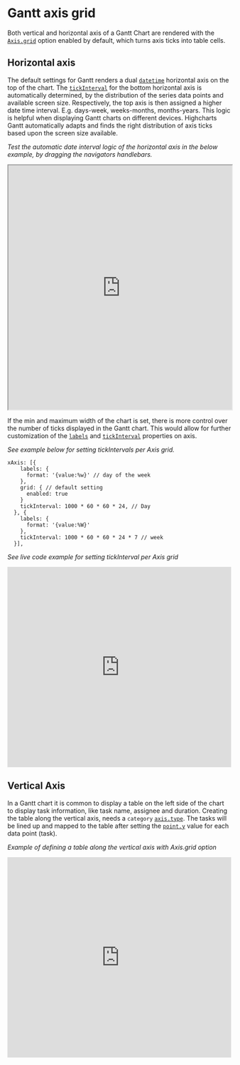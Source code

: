# Gantt axis grid

Both vertical and horizontal axis of a Gantt Chart are rendered with the [`Axis.grid`](https://api.highcharts.com/gantt/xAxis.grid) option enabled by default, which turns axis ticks into table cells.

## Horizontal axis

The default settings for Gantt renders a dual [`datetime`](https://api.highcharts.com/gantt/xAxis.type) horizontal axis on the top of the chart. The [`tickInterval`](https://api.highcharts.com/gantt/xAxis.tickInterval) for the bottom horizontal axis is automatically determined, by the distribution of the series data points and available screen size. Respectively, the top axis is then assigned a higher date time interval. E.g. days-week, weeks-months, months-years. This logic is helpful when displaying Gantt charts on different devices. Highcharts Gantt automatically adapts and finds the right distribution of axis ticks based upon the screen size available.

_Test the automatic date interval logic of the horizontal axis in the below example, by dragging the navigators handlebars._

<iframe width="320" height="840" style="width: 100%; height:549px" src="https://www.highcharts.com/samples/embed/gantt/demo/with-navigation"></iframe>

If the min and maximum width of the chart is set, there is more control over the number of ticks displayed in the Gantt chart. This would allow for further customization of the [`labels`](https://api.highcharts.com/gantt/xAxis.labels) and [`tickInterval`](https://api.highcharts.com/gantt/xAxis.tickInterval) properties on axis.

_See example below for setting tickIntervals per Axis grid._

    xAxis: [{
        labels: {
          format: '{value:%w}' // day of the week
        },
        grid: { // default setting
          enabled: true
        }
        tickInterval: 1000 * 60 * 60 * 24, // Day
      }, {
        labels: {
          format: '{value:%W}'
        },
        tickInterval: 1000 * 60 * 60 * 24 * 7 // week
      }],

_See live code example for setting tickInterval per Axis grid_

<iframe src="https://jsfiddle.net/acdqskyb/embedded/result,js/?username=gvaartjes" id="JSFEMB_18012" width="100%" height="450" frameborder="0" sandbox="allow-modals allow-forms allow-scripts allow-same-origin allow-popups allow-top-navigation-by-user-activation" allow="camera *; encrypted-media *;"></iframe>

## Vertical Axis

In a Gantt chart it is common to display a table on the left side of the chart to display task information, like task name, assignee and duration. Creating the table along the vertical axis, needs a `category` [`axis.type`](https://api.highcharts.com/gantt/yAxis.type). The tasks will be lined up and mapped to the table after setting the [`point.y`](https://api.highcharts.com/gantt/series.gantt.data.y) value for each data point (task).

_Example of defining a table along the vertical axis with Axis.grid option_

<iframe src="https://jsfiddle.net/4g7ekw65/embedded/result,js/?username=gvaartjes" id="JSFEMB_18012" width="100%" height="450" frameborder="0" sandbox="allow-modals allow-forms allow-scripts allow-same-origin allow-popups allow-top-navigation-by-user-activation" allow="camera *; encrypted-media *;"></iframe>
